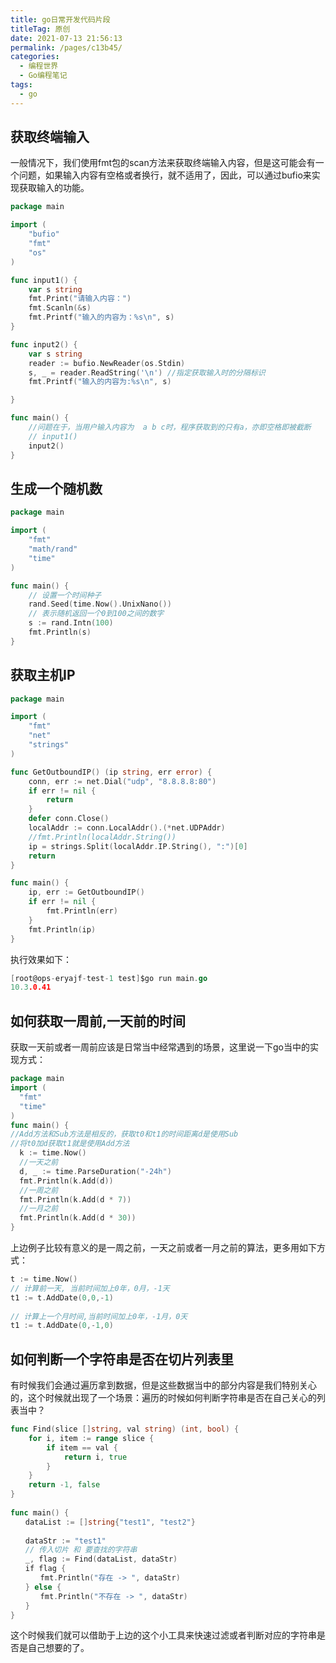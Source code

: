 ```yaml
---
title: go日常开发代码片段
titleTag: 原创
date: 2021-07-13 21:56:13
permalink: /pages/c13b45/
categories:
  - 编程世界
  - Go编程笔记
tags:
  - go
---
```


## 获取终端输入

一般情况下，我们使用fmt包的scan方法来获取终端输入内容，但是这可能会有一个问题，如果输入内容有空格或者换行，就不适用了，因此，可以通过bufio来实现获取输入的功能。

```go
package main

import (
	"bufio"
	"fmt"
	"os"
)

func input1() {
	var s string
	fmt.Print("请输入内容：")
	fmt.Scanln(&s)
	fmt.Printf("输入的内容为：%s\n", s)
}

func input2() {
	var s string
	reader := bufio.NewReader(os.Stdin)
	s, _ = reader.ReadString('\n') //指定获取输入时的分隔标识
	fmt.Printf("输入的内容为:%s\n", s)

}

func main() {
	//问题在于，当用户输入内容为  a b c时，程序获取到的只有a，亦即空格即被截断
	// input1()
	input2()
}

```


## 生成一个随机数

```go
package main

import (
	"fmt"
	"math/rand"
	"time"
)

func main() {
	// 设置一个时间种子
	rand.Seed(time.Now().UnixNano())
	// 表示随机返回一个0到100之间的数字
	s := rand.Intn(100)
	fmt.Println(s)
}

```

## 获取主机IP

```go
package main

import (
	"fmt"
	"net"
	"strings"
)

func GetOutboundIP() (ip string, err error) {
	conn, err := net.Dial("udp", "8.8.8.8:80")
	if err != nil {
		return
	}
	defer conn.Close()
	localAddr := conn.LocalAddr().(*net.UDPAddr)
	//fmt.Println(localAddr.String())
	ip = strings.Split(localAddr.IP.String(), ":")[0]
	return
}

func main() {
	ip, err := GetOutboundIP()
	if err != nil {
		fmt.Println(err)
	}
	fmt.Println(ip)
}
```

执行效果如下：

```go
[root@ops-eryajf-test-1 test]$go run main.go
10.3.0.41
```

## 如何获取一周前,一天前的时间

获取一天前或者一周前应该是日常当中经常遇到的场景，这里说一下go当中的实现方式：

```go
package main
import (
  "fmt"
  "time"
)
func main() {
//Add方法和Sub方法是相反的，获取t0和t1的时间距离d是使用Sub
//将t0加d获取t1就是使用Add方法
  k := time.Now()
  //一天之前
  d, _ := time.ParseDuration("-24h")
  fmt.Println(k.Add(d))
  //一周之前
  fmt.Println(k.Add(d * 7))
  //一月之前
  fmt.Println(k.Add(d * 30))
}
```

上边例子比较有意义的是一周之前，一天之前或者一月之前的算法，更多用如下方式：

```go
t := time.Now()
// 计算前一天, 当前时间加上0年，0月，-1天
t1 := t.AddDate(0,0,-1)
	
// 计算上一个月时间,当前时间加上0年，-1月，0天
t1 := t.AddDate(0,-1,0)
```

## 如何判断一个字符串是否在切片列表里

有时候我们会通过遍历拿到数据，但是这些数据当中的部分内容是我们特别关心的，这个时候就出现了一个场景：遍历的时候如何判断字符串是否在自己关心的列表当中？

```go
func Find(slice []string, val string) (int, bool) {
    for i, item := range slice {
        if item == val {
            return i, true
        }
    }
    return -1, false
}
 
func main() {
　　dataList := []string{"test1", "test2"}
　　
　　dataStr := "test1"　　
　　// 传入切片 和 要查找的字符串
　　_, flag := Find(dataList, dataStr)
　　if flag {
　　　　fmt.Println("存在 -> ", dataStr)
　　} else {
　　　　fmt.Println("不存在 -> ", dataStr)
　　}
}
```

这个时候我们就可以借助于上边的这个小工具来快速过滤或者判断对应的字符串是否是自己想要的了。